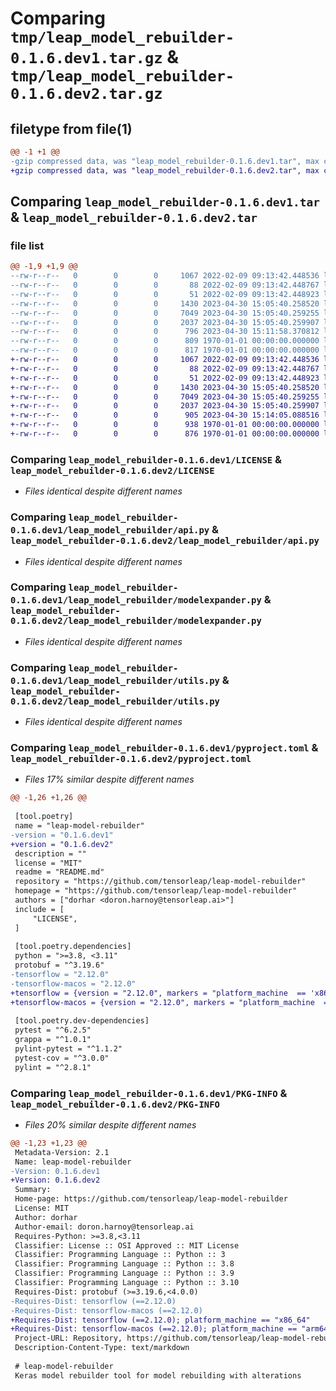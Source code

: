 # Comparing `tmp/leap_model_rebuilder-0.1.6.dev1.tar.gz` & `tmp/leap_model_rebuilder-0.1.6.dev2.tar.gz`

## filetype from file(1)

```diff
@@ -1 +1 @@
-gzip compressed data, was "leap_model_rebuilder-0.1.6.dev1.tar", max compression
+gzip compressed data, was "leap_model_rebuilder-0.1.6.dev2.tar", max compression
```

## Comparing `leap_model_rebuilder-0.1.6.dev1.tar` & `leap_model_rebuilder-0.1.6.dev2.tar`

### file list

```diff
@@ -1,9 +1,9 @@
--rw-r--r--   0        0        0     1067 2022-02-09 09:13:42.448536 leap_model_rebuilder-0.1.6.dev1/LICENSE
--rw-r--r--   0        0        0       88 2022-02-09 09:13:42.448767 leap_model_rebuilder-0.1.6.dev1/README.md
--rw-r--r--   0        0        0       51 2022-02-09 09:13:42.448923 leap_model_rebuilder-0.1.6.dev1/leap_model_rebuilder/__init__.py
--rw-r--r--   0        0        0     1430 2023-04-30 15:05:40.258520 leap_model_rebuilder-0.1.6.dev1/leap_model_rebuilder/api.py
--rw-r--r--   0        0        0     7049 2023-04-30 15:05:40.259255 leap_model_rebuilder-0.1.6.dev1/leap_model_rebuilder/modelexpander.py
--rw-r--r--   0        0        0     2037 2023-04-30 15:05:40.259907 leap_model_rebuilder-0.1.6.dev1/leap_model_rebuilder/utils.py
--rw-r--r--   0        0        0      796 2023-04-30 15:11:58.370812 leap_model_rebuilder-0.1.6.dev1/pyproject.toml
--rw-r--r--   0        0        0      809 1970-01-01 00:00:00.000000 leap_model_rebuilder-0.1.6.dev1/setup.py
--rw-r--r--   0        0        0      817 1970-01-01 00:00:00.000000 leap_model_rebuilder-0.1.6.dev1/PKG-INFO
+-rw-r--r--   0        0        0     1067 2022-02-09 09:13:42.448536 leap_model_rebuilder-0.1.6.dev2/LICENSE
+-rw-r--r--   0        0        0       88 2022-02-09 09:13:42.448767 leap_model_rebuilder-0.1.6.dev2/README.md
+-rw-r--r--   0        0        0       51 2022-02-09 09:13:42.448923 leap_model_rebuilder-0.1.6.dev2/leap_model_rebuilder/__init__.py
+-rw-r--r--   0        0        0     1430 2023-04-30 15:05:40.258520 leap_model_rebuilder-0.1.6.dev2/leap_model_rebuilder/api.py
+-rw-r--r--   0        0        0     7049 2023-04-30 15:05:40.259255 leap_model_rebuilder-0.1.6.dev2/leap_model_rebuilder/modelexpander.py
+-rw-r--r--   0        0        0     2037 2023-04-30 15:05:40.259907 leap_model_rebuilder-0.1.6.dev2/leap_model_rebuilder/utils.py
+-rw-r--r--   0        0        0      905 2023-04-30 15:14:05.088516 leap_model_rebuilder-0.1.6.dev2/pyproject.toml
+-rw-r--r--   0        0        0      938 1970-01-01 00:00:00.000000 leap_model_rebuilder-0.1.6.dev2/setup.py
+-rw-r--r--   0        0        0      876 1970-01-01 00:00:00.000000 leap_model_rebuilder-0.1.6.dev2/PKG-INFO
```

### Comparing `leap_model_rebuilder-0.1.6.dev1/LICENSE` & `leap_model_rebuilder-0.1.6.dev2/LICENSE`

 * *Files identical despite different names*

### Comparing `leap_model_rebuilder-0.1.6.dev1/leap_model_rebuilder/api.py` & `leap_model_rebuilder-0.1.6.dev2/leap_model_rebuilder/api.py`

 * *Files identical despite different names*

### Comparing `leap_model_rebuilder-0.1.6.dev1/leap_model_rebuilder/modelexpander.py` & `leap_model_rebuilder-0.1.6.dev2/leap_model_rebuilder/modelexpander.py`

 * *Files identical despite different names*

### Comparing `leap_model_rebuilder-0.1.6.dev1/leap_model_rebuilder/utils.py` & `leap_model_rebuilder-0.1.6.dev2/leap_model_rebuilder/utils.py`

 * *Files identical despite different names*

### Comparing `leap_model_rebuilder-0.1.6.dev1/pyproject.toml` & `leap_model_rebuilder-0.1.6.dev2/pyproject.toml`

 * *Files 17% similar despite different names*

```diff
@@ -1,26 +1,26 @@
 
 [tool.poetry]
 name = "leap-model-rebuilder"
-version = "0.1.6.dev1"
+version = "0.1.6.dev2"
 description = ""
 license = "MIT"
 readme = "README.md"
 repository = "https://github.com/tensorleap/leap-model-rebuilder"
 homepage = "https://github.com/tensorleap/leap-model-rebuilder"
 authors = ["dorhar <doron.harnoy@tensorleap.ai>"]
 include = [
     "LICENSE",
 ]
 
 [tool.poetry.dependencies]
 python = ">=3.8, <3.11"
 protobuf = "^3.19.6"
-tensorflow = "2.12.0"
-tensorflow-macos = "2.12.0"
+tensorflow = {version = "2.12.0", markers = "platform_machine  == 'x86_64'"}
+tensorflow-macos = {version = "2.12.0", markers = "platform_machine  == 'arm64'"}
 
 [tool.poetry.dev-dependencies]
 pytest = "^6.2.5"
 grappa = "^1.0.1"
 pylint-pytest = "^1.1.2"
 pytest-cov = "^3.0.0"
 pylint = "^2.8.1"
```

### Comparing `leap_model_rebuilder-0.1.6.dev1/PKG-INFO` & `leap_model_rebuilder-0.1.6.dev2/PKG-INFO`

 * *Files 20% similar despite different names*

```diff
@@ -1,23 +1,23 @@
 Metadata-Version: 2.1
 Name: leap-model-rebuilder
-Version: 0.1.6.dev1
+Version: 0.1.6.dev2
 Summary: 
 Home-page: https://github.com/tensorleap/leap-model-rebuilder
 License: MIT
 Author: dorhar
 Author-email: doron.harnoy@tensorleap.ai
 Requires-Python: >=3.8,<3.11
 Classifier: License :: OSI Approved :: MIT License
 Classifier: Programming Language :: Python :: 3
 Classifier: Programming Language :: Python :: 3.8
 Classifier: Programming Language :: Python :: 3.9
 Classifier: Programming Language :: Python :: 3.10
 Requires-Dist: protobuf (>=3.19.6,<4.0.0)
-Requires-Dist: tensorflow (==2.12.0)
-Requires-Dist: tensorflow-macos (==2.12.0)
+Requires-Dist: tensorflow (==2.12.0); platform_machine == "x86_64"
+Requires-Dist: tensorflow-macos (==2.12.0); platform_machine == "arm64"
 Project-URL: Repository, https://github.com/tensorleap/leap-model-rebuilder
 Description-Content-Type: text/markdown
 
 # leap-model-rebuilder
 Keras model rebuilder tool for model rebuilding with alterations
```

